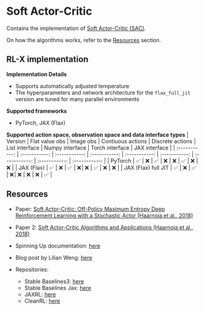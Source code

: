 # Soft Actor-Critic

Contains the implementation of [Soft Actor-Critic (SAC)](https://arxiv.org/pdf/1801.01290).

On how the algorithms works, refer to the [Resources](#resources) section.


## RL-X implementation

**Implementation Details**
- Supports automatically adjusted temperature
- The hyperparameters and network architecture for the ```flax_full_jit``` version are tuned for many parallel environments

**Supported frameworks**
- PyTorch, JAX (Flax)

**Supported action space, observation space and data interface types**
| Version | Flat value obs | Image obs | Contiuous actions | Discrete actions | List interface | Numpy interface | Torch interface | JAX interface |
| :-----------: | :-----------: | :-----------: | :-----------: | :-----------: | :-----------: | :-----------: | :-----------: | :-----------: |
| PyTorch | ✅ | ❌ | ✅ | ❌ | ❌ | ✅ | ❌ | ❌ |
| JAX (Flax) | ✅ | ❌ | ✅ | ❌ | ❌ | ✅ | ❌ | ❌ |
| JAX (Flax) full JIT | ✅ | ❌ | ✅ | ❌ | ❌ | ❌ | ❌ | ✅ |


## Resources
- Paper: [Soft Actor-Critic: Off-Policy Maximum Entropy Deep Reinforcement Learning with a Stochastic Actor (Haarnoja et al., 2018)](https://arxiv.org/pdf/1801.01290)
- Paper 2: [Soft Actor-Critic Algorithms and Applications (Haarnoja et al., 2018)](https://arxiv.org/pdf/1812.05905)

- Spinning Up documentation: [here](https://spinningup.openai.com/en/latest/algorithms/sac.html)

- Blog post by Lilian Weng: [here](https://lilianweng.github.io/posts/2018-04-08-policy-gradient/#sac)

- Repositories:
    - Stable Baselines3: [here](https://github.com/DLR-RM/stable-baselines3/blob/master/stable_baselines3/sac/sac.py)
    - Stable Baselines Jax: [here](https://github.com/araffin/sbx/tree/master/sbx/sac)
    - JAXRL: [here](https://github.com/ikostrikov/jaxrl/tree/main/jaxrl/agents/sac)
    - CleanRL: [here](https://github.com/vwxyzjn/cleanrl/blob/master/cleanrl/sac_continuous_action.py)
